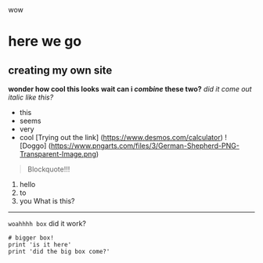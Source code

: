 wow
# here we go
## creating my own site
**wonder how cool this looks**
**wait can i *combine* these two?**
*did it come out italic like this?*
* this
* seems
* very
* cool
[Trying out the link] (https://www.desmos.com/calculator)
! [Doggo] (https://www.pngarts.com/files/3/German-Shepherd-PNG-Transparent-Image.png)
> Blockquote!!!
1. hello
2. to
3. you
What is this?
---
`woahhhh box` did it work?
```
# bigger box!
print 'is it here'
print 'did the big box come?'
```
